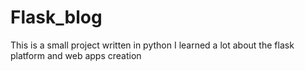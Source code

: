 # Flask_blog
This is a small project written in python
I learned a lot about the flask platform and web apps creation
